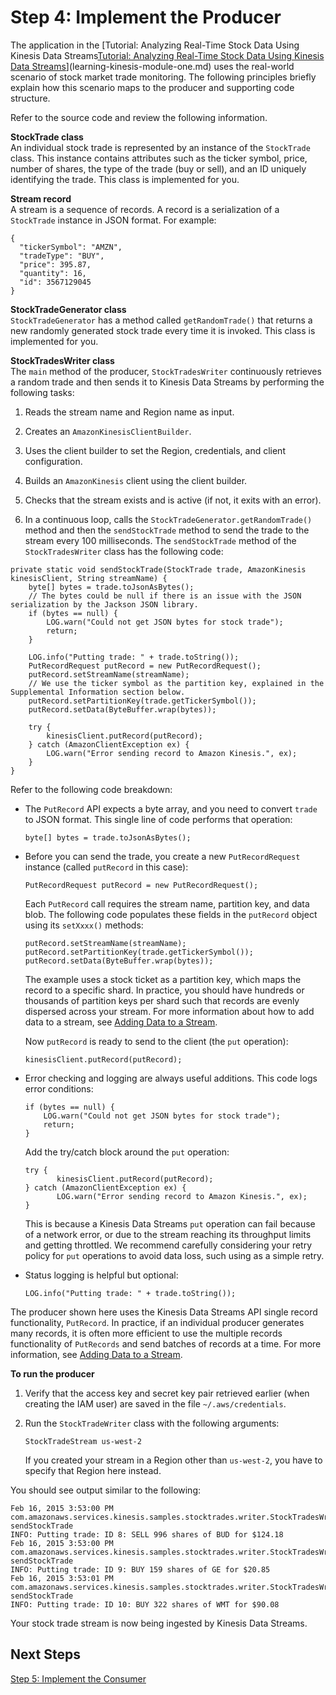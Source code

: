 # Step 4: Implement the Producer<a name="learning-kinesis-module-one-producer"></a>

The application in the [Tutorial: Analyzing Real\-Time Stock Data Using Kinesis Data Streams[Tutorial: Analyzing Real\-Time Stock Data Using Kinesis Data Streams](learning-kinesis-module-one.md)](learning-kinesis-module-one.md) uses the real\-world scenario of stock market trade monitoring\. The following principles briefly explain how this scenario maps to the producer and supporting code structure\.

Refer to the source code and review the following information\.

**StockTrade class**  
An individual stock trade is represented by an instance of the `StockTrade` class\. This instance contains attributes such as the ticker symbol, price, number of shares, the type of the trade \(buy or sell\), and an ID uniquely identifying the trade\. This class is implemented for you\.

**Stream record**  
A stream is a sequence of records\. A record is a serialization of a `StockTrade` instance in JSON format\. For example:   

```
{
  "tickerSymbol": "AMZN", 
  "tradeType": "BUY", 
  "price": 395.87,
  "quantity": 16, 
  "id": 3567129045
}
```

**StockTradeGenerator class**  
`StockTradeGenerator` has a method called `getRandomTrade()` that returns a new randomly generated stock trade every time it is invoked\. This class is implemented for you\.

**StockTradesWriter class**  
The `main` method of the producer, `StockTradesWriter` continuously retrieves a random trade and then sends it to Kinesis Data Streams by performing the following tasks:  

1. Reads the stream name and Region name as input\.

1. Creates an `AmazonKinesisClientBuilder`\.

1. Uses the client builder to set the Region, credentials, and client configuration\.

1. Builds an `AmazonKinesis` client using the client builder\.

1. Checks that the stream exists and is active \(if not, it exits with an error\)\.

1. In a continuous loop, calls the `StockTradeGenerator.getRandomTrade()` method and then the `sendStockTrade` method to send the trade to the stream every 100 milliseconds\.
The `sendStockTrade` method of the `StockTradesWriter` class has the following code:  

```
private static void sendStockTrade(StockTrade trade, AmazonKinesis kinesisClient, String streamName) {
    byte[] bytes = trade.toJsonAsBytes();
    // The bytes could be null if there is an issue with the JSON serialization by the Jackson JSON library.
    if (bytes == null) {
        LOG.warn("Could not get JSON bytes for stock trade");
        return;
    }
    
    LOG.info("Putting trade: " + trade.toString());
    PutRecordRequest putRecord = new PutRecordRequest();
    putRecord.setStreamName(streamName);
    // We use the ticker symbol as the partition key, explained in the Supplemental Information section below.
    putRecord.setPartitionKey(trade.getTickerSymbol());
    putRecord.setData(ByteBuffer.wrap(bytes));

    try {
        kinesisClient.putRecord(putRecord);
    } catch (AmazonClientException ex) {
        LOG.warn("Error sending record to Amazon Kinesis.", ex);
    }
}
```

Refer to the following code breakdown:
+ The `PutRecord` API expects a byte array, and you need to convert `trade` to JSON format\. This single line of code performs that operation:

  ```
  byte[] bytes = trade.toJsonAsBytes();
  ```
+ Before you can send the trade, you create a new `PutRecordRequest` instance \(called `putRecord` in this case\):

  ```
  PutRecordRequest putRecord = new PutRecordRequest();
  ```

  Each `PutRecord` call requires the stream name, partition key, and data blob\. The following code populates these fields in the `putRecord` object using its `setXxxx()` methods:

  ```
  putRecord.setStreamName(streamName);
  putRecord.setPartitionKey(trade.getTickerSymbol());
  putRecord.setData(ByteBuffer.wrap(bytes));
  ```

  The example uses a stock ticket as a partition key, which maps the record to a specific shard\. In practice, you should have hundreds or thousands of partition keys per shard such that records are evenly dispersed across your stream\. For more information about how to add data to a stream, see [Adding Data to a Stream](developing-producers-with-sdk.md#kinesis-using-sdk-java-add-data-to-stream)\.

  Now `putRecord` is ready to send to the client \(the `put` operation\):

  ```
  kinesisClient.putRecord(putRecord);
  ```
+ Error checking and logging are always useful additions\. This code logs error conditions:

  ```
  if (bytes == null) {
      LOG.warn("Could not get JSON bytes for stock trade");
      return;
  }
  ```

  Add the try/catch block around the `put` operation:

  ```
  try {
         kinesisClient.putRecord(putRecord);
  } catch (AmazonClientException ex) {
         LOG.warn("Error sending record to Amazon Kinesis.", ex);
  }
  ```

  This is because a Kinesis Data Streams `put` operation can fail because of a network error, or due to the stream reaching its throughput limits and getting throttled\. We recommend carefully considering your retry policy for `put` operations to avoid data loss, such using as a simple retry\. 
+ Status logging is helpful but optional:

  ```
  LOG.info("Putting trade: " + trade.toString());
  ```
The producer shown here uses the Kinesis Data Streams API single record functionality, `PutRecord`\. In practice, if an individual producer generates many records, it is often more efficient to use the multiple records functionality of `PutRecords` and send batches of records at a time\. For more information, see [Adding Data to a Stream](developing-producers-with-sdk.md#kinesis-using-sdk-java-add-data-to-stream)\.

**To run the producer**

1. Verify that the access key and secret key pair retrieved earlier \(when creating the IAM user\) are saved in the file `~/.aws/credentials`\. 

1. Run the `StockTradeWriter` class with the following arguments:

   ```
   StockTradeStream us-west-2
   ```

   If you created your stream in a Region other than `us-west-2`, you have to specify that Region here instead\.

You should see output similar to the following:

```
Feb 16, 2015 3:53:00 PM  
com.amazonaws.services.kinesis.samples.stocktrades.writer.StockTradesWriter sendStockTrade
INFO: Putting trade: ID 8: SELL 996 shares of BUD for $124.18
Feb 16, 2015 3:53:00 PM 
com.amazonaws.services.kinesis.samples.stocktrades.writer.StockTradesWriter sendStockTrade
INFO: Putting trade: ID 9: BUY 159 shares of GE for $20.85
Feb 16, 2015 3:53:01 PM 
com.amazonaws.services.kinesis.samples.stocktrades.writer.StockTradesWriter sendStockTrade
INFO: Putting trade: ID 10: BUY 322 shares of WMT for $90.08
```

Your stock trade stream is now being ingested by Kinesis Data Streams\.

## Next Steps<a name="learning-kinesis-module-one-producer-next"></a>

[Step 5: Implement the Consumer](learning-kinesis-module-one-consumer.md)